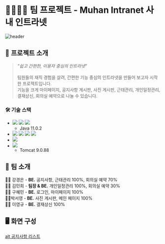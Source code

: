 # 👨‍👩‍👧‍👧 팀 프로젝트 - Muhan Intranet 사내 인트라넷

![header](https://capsule-render.vercel.app/api?type=waving&color=timeGradient&height=300&section=header&text=Muhan%20Intranet&animation=fadeIn&fontSize=90)

## 📁 프로젝트 소개
> *"쉽고 간편한, 이용자 중심의 인트라넷"*<br/>
> <br/>
> 팀원들의 재직 경험을 살려, 간편한 기능 중심의 인트라넷을 만들어 보고자 시작한 프로젝트입니다.<br/>
> 기능을 크게 마이페이지, 공지사항 게시판, 사진 게시판, 근태관리, 개인일정관리, 결재상신, 회의실 예약으로 나눌 수 있습니다. <br/>

### 🛠️ 기술 스택
- <img src="https://img.shields.io/badge/java-000000?style=for-the-badge&logo=openjdk&logoColor=white">&nbsp;<img src="https://img.shields.io/badge/spring-6DB33F?style=for-the-badge&logo=spring&logoColor=white">&nbsp;<img src="https://img.shields.io/badge/mysql-4479A1?style=for-the-badge&logo=mysql&logoColor=white">
  + Java 11.0.2
- <img src="https://img.shields.io/badge/HTML5-E34F26?style=for-the-badge&logo=HTML5&logoColor=white">&nbsp;<img src="https://img.shields.io/badge/css3-1572B6?style=for-the-badge&logo=css3&logoColor=white">&nbsp;<img src="https://img.shields.io/badge/javascript-F7DF1E?style=for-the-badge&logo=javascript&logoColor=white">&nbsp;<img src="https://img.shields.io/badge/jQuery-0769AD?style=for-the-badge&logo=jQuery&logoColor=white">
- <img src="https://img.shields.io/badge/intellijidea-000000?style=for-the-badge&logo=intellijidea&logoColor=white">
- <img src="https://img.shields.io/badge/apachetomcat-F8DC75?style=for-the-badge&logo=apachetomcat&logoColor=white"><br>
  -  Tomcat 9.0.88

## 🏃 팀 소개
🙋‍♀️ 강경은 - **BE.** 공지사항, 근태관리 100%, 회의실 예약 70% <br/>
👩‍🦱 김민희 - **팀장 & BE.** 개인일정관리 100%, 회의실 예약 30%<br/>
👩‍🦱 구혜민 - **BE.** 로그인, 마이페이지 100%<br/>
👩‍🦱박서영 - **BE.** 사진 게시판, 메인 페이지 100% <br/>
👩‍🦱 이영규 - **BE.** 결재상신 100% <br/>

## 🖥️ 화면 구성
[alt 공지사항 리스트]()
